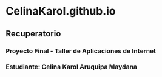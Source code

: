 # CelinaKarol.github.io
<h2>Recuperatorio</h2>
<h3>Proyecto Final - Taller de Aplicaciones de Internet</h3>
<h3>Estudiante: Celina Karol Aruquipa Maydana</h3>
